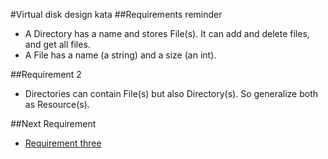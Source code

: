 #Virtual disk design kata
##Requirements reminder
* A Directory has a name and stores File(s). It can add and delete files, and get all files.
* A File has a name (a string) and a size (an int).

##Requirement 2
* Directories can contain File(s) but also Directory(s). So generalize both as Resource(s).

##Next Requirement
* [Requirement three](../blob/master/requirement-3/README.md)
